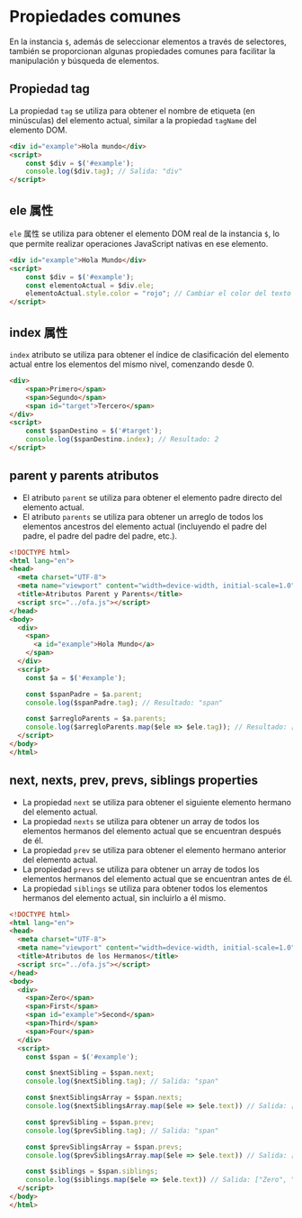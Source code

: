 # Propiedades comunes

En la instancia `$`, además de seleccionar elementos a través de selectores, también se proporcionan algunas propiedades comunes para facilitar la manipulación y búsqueda de elementos.

## Propiedad tag

La propiedad `tag` se utiliza para obtener el nombre de etiqueta (en minúsculas) del elemento actual, similar a la propiedad `tagName` del elemento DOM.

```html
<div id="example">Hola mundo</div>
<script>
    const $div = $('#example');
    console.log($div.tag); // Salida: "div"
</script>
```

## ele 属性

`ele` 属性 se utiliza para obtener el elemento DOM real de la instancia `$`, lo que permite realizar operaciones JavaScript nativas en ese elemento.

```html
<div id="example">Hola Mundo</div>
<script>
    const $div = $('#example');
    const elementoActual = $div.ele;
    elementoActual.style.color = "rojo"; // Cambiar el color del texto a rojo
</script>
```

## index 属性

`index` atributo se utiliza para obtener el índice de clasificación del elemento actual entre los elementos del mismo nivel, comenzando desde 0.

```html
<div>
    <span>Primero</span>
    <span>Segundo</span>
    <span id="target">Tercero</span>
</div>
<script>
    const $spanDestino = $('#target');
    console.log($spanDestino.index); // Resultado: 2
</script>
```

## parent y parents atributos 

- El atributo `parent` se utiliza para obtener el elemento padre directo del elemento actual. 
- El atributo `parents` se utiliza para obtener un arreglo de todos los elementos ancestros del elemento actual (incluyendo el padre del padre, el padre del padre del padre, etc.).

```html
<!DOCTYPE html>
<html lang="en">
<head>
  <meta charset="UTF-8">
  <meta name="viewport" content="width=device-width, initial-scale=1.0">
  <title>Atributos Parent y Parents</title>
  <script src="../ofa.js"></script>
</head>
<body>
  <div>
    <span>
      <a id="example">Hola Mundo</a>
    </span>
  </div>
  <script>
    const $a = $('#example');

    const $spanPadre = $a.parent;
    console.log($spanPadre.tag); // Resultado: "span"

    const $arregloParents = $a.parents;
    console.log($arregloParents.map($ele => $ele.tag)); // Resultado: ["span", "div", "body", "html"]
  </script>
</body>
</html>
```

## next, nexts, prev, prevs, siblings properties

- La propiedad `next` se utiliza para obtener el siguiente elemento hermano del elemento actual. 
- La propiedad `nexts` se utiliza para obtener un array de todos los elementos hermanos del elemento actual que se encuentran después de él. 
- La propiedad `prev` se utiliza para obtener el elemento hermano anterior del elemento actual. 
- La propiedad `prevs` se utiliza para obtener un array de todos los elementos hermanos del elemento actual que se encuentran antes de él. 
- La propiedad `siblings` se utiliza para obtener todos los elementos hermanos del elemento actual, sin incluirlo a él mismo.

```html
<!DOCTYPE html>
<html lang="en">
<head>
  <meta charset="UTF-8">
  <meta name="viewport" content="width=device-width, initial-scale=1.0">
  <title>Atributos de los Hermanos</title>
  <script src="../ofa.js"></script>
</head>
<body>
  <div>
    <span>Zero</span>
    <span>First</span>
    <span id="example">Second</span>
    <span>Third</span>
    <span>Four</span>
  </div>
  <script>
    const $span = $('#example');

    const $nextSibling = $span.next;
    console.log($nextSibling.tag); // Salida: "span"

    const $nextSiblingsArray = $span.nexts;
    console.log($nextSiblingsArray.map($ele => $ele.text)) // Salida: ["Third", "Four"]

    const $prevSibling = $span.prev;
    console.log($prevSibling.tag); // Salida: "span"

    const $prevSiblingsArray = $span.prevs;
    console.log($prevSiblingsArray.map($ele => $ele.text)) // Salida: ["Zero", "First"]

    const $siblings = $span.siblings;
    console.log($siblings.map($ele => $ele.text)) // Salida: ["Zero", "First", "Third", "Four"]
  </script>
</body>
</html>
```

